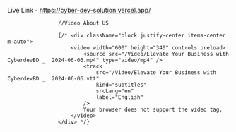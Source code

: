 Live Link - https://cyber-dev-solution.vercel.app/


                    //Video About US

                    {/* <div className="block justify-center items-center m-auto">
                        <video width="600" height="340" controls preload>
                            <source src="/Video/Elevate Your Business with CyberdevBD _  2024-06-06.mp4" type="video/mp4" />
                            <track
                                src="/Video/Elevate Your Business with CyberdevBD _  2024-06-06.vtt"
                                kind="subtitles"
                                srcLang="en"
                                label="English"
                            />
                            Your browser does not support the video tag.
                        </video>
                    </div> */}